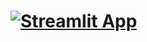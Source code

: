 # [![Streamlit App](https://static.streamlit.io/badges/streamlit_badge_black_white.svg)](https://ragchatbot-txt-openai-czeyvla6eqoc37qrsxbzue.streamlit.app/)
